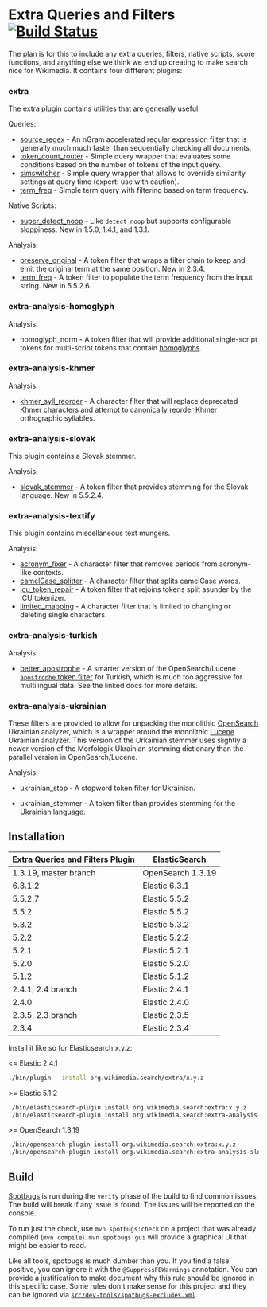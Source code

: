 Extra Queries and Filters [![Build Status](https://integration.wikimedia.org/ci/buildStatus/icon?job=search-extra-maven-java8-docker)](https://integration.wikimedia.org/ci/job/search-extra-maven-java8-docker/)
=========================

The plan is for this to include any extra queries, filters, native scripts,
score functions, and anything else we think we end up creating to make search
nice for Wikimedia. It contains four diffferent plugins:


### extra

The extra plugin contains utilities that are generally useful.

Queries:
* [source_regex](docs/source_regex.md) - An nGram accelerated regular
expression filter that is generally much much faster than sequentially checking
all documents.
* [token_count_router](docs/token_count_router.md) - Simple query wrapper that
evaluates some conditions based on the number of tokens of the input query.
* [simswitcher](docs/simswitcher.md) - Simple query wrapper that allows to override
similarity settings at query time (expert: use with caution).
* [term_freq](docs/term_freq_filter_query.md) - Simple term query with filtering based on
term frequency.

Native Scripts:
* [super_detect_noop](docs/super_detect_noop.md) - Like ```detect_noop``` but
supports configurable sloppiness. New in 1.5.0, 1.4.1, and 1.3.1.

Analysis:
* [preserve_original](docs/preserve_original.md) - A token filter that wraps a
filter chain to keep and emit the original term at the same position. New in
2.3.4.
* [term_freq](docs/term_freq_token_filter.md) - A token filter to populate the term
frequency from the input string. New in 5.5.2.6.

### extra-analysis-homoglyph

Analysis:
* homoglyph_norm - A token filter that will provide additional single-script tokens for
multi-script tokens that contain [homoglyphs](https://en.wikipedia.org/wiki/Homoglyph).

### extra-analysis-khmer

Analysis:
* [khmer_syll_reorder](docs/khmer_syll_reorder.md) - A character filter that will replace
deprecated Khmer characters and attempt to canonically reorder Khmer orthographic
syllables.

### extra-analysis-slovak

This plugin contains a Slovak stemmer.

Analysis:
* [slovak_stemmer](docs/slovak_stemmer.md) - A token filter that provides
stemming for the Slovak language. New in 5.5.2.4.

### extra-analysis-textify

This plugin contains miscellaneous text mungers.

Analysis:
* [acronym_fixer](docs/acronym_fixer.md) - A character filter that removes periods
  from acronym-like contexts.
* [camelCase_splitter](docs/camelCase_splitter.md) - A character filter that splits
  camelCase words.
* [icu_token_repair](docs/icu_token_repair.md) - A token filter that rejoins tokens split
  asunder by the ICU tokenizer.
* [limited_mapping](docs/limited_mapping.md) - A character filter that is limited to
  changing or deleting single characters.

### extra-analysis-turkish

Analysis:
* [better_apostrophe](docs/better_apostrophe.md) - A smarter version of the OpenSearch/Lucene
[`apostrophe` token
filter](https://opensearch.org/docs/latest/analyzers/token-filters/apostrophe/)
for Turkish, which is much too aggressive for multilingual data. See the linked docs for
more details.

### extra-analysis-ukrainian

These filters are provided to allow for unpacking the monolithic
[OpenSearch](https://www.elastic.co/guide/en/elasticsearch/plugins/7.10/analysis-ukrainian.html)
Ukrainian analyzer, which is a wrapper around the monolithic
[Lucene](https://github.com/apache/lucene/blob/releases/lucene-solr/8.7.0/lucene/analysis/morfologik/src/java/org/apache/lucene/analysis/uk/UkrainianMorfologikAnalyzer.java#L140)
Ukrainian analyzer. This version of the Urkainian stemmer uses slightly a newer version of
the Morfologik Ukrainian stemming dictionary than the parallel version in OpenSearch/Lucene.

Analysis:
* ukrainian_stop - A stopword token filter for Ukrainian.

* ukrainian_stemmer - A token filter than provides stemming for the Ukrainian language.


Installation
------------

| Extra Queries and Filters Plugin |   ElasticSearch   |
|----------------------------------|-------------------|
| 1.3.19, master branch            | OpenSearch 1.3.19 |
| 6.3.1.2                          | Elastic 6.3.1     |
| 5.5.2.7                          | Elastic 5.5.2     |
| 5.5.2                            | Elastic 5.5.2     |
| 5.3.2                            | Elastic 5.3.2     |
| 5.2.2                            | Elastic 5.2.2     |
| 5.2.1                            | Elastic 5.2.1     |
| 5.2.0                            | Elastic 5.2.0     |
| 5.1.2                            | Elastic 5.1.2     |
| 2.4.1, 2.4 branch                | Elastic 2.4.1     |
| 2.4.0                            | Elastic 2.4.0     |
| 2.3.5, 2.3 branch                | Elastic 2.3.5     |
| 2.3.4                            | Elastic 2.3.4     |

Install it like so for Elasticsearch x.y.z:

\<= Elastic 2.4.1
```bash
./bin/plugin --install org.wikimedia.search/extra/x.y.z
```

\>= Elastic 5.1.2

```bash
./bin/elasticsearch-plugin install org.wikimedia.search:extra:x.y.z
./bin/elasticsearch-plugin install org.wikimedia.search:extra-analysis-slovak:x.y.z
```

\>= OpenSearch 1.3.19

```bash
./bin/opensearch-plugin install org.wikimedia.search:extra:x.y.z
./bin/opensearch-plugin install org.wikimedia.search:extra-analysis-slovak:x.y.z
```

Build
-----
[Spotbugs](https://spotbugs.github.io/) is run during the `verify` phase of the
build to find common issues. The build will break if any issue is found. The
issues will be reported on the console.

To run just the check, use `mvn spotbugs:check` on a project that was already
compiled (`mvn compile`). `mvn spotbugs:gui` will provide a graphical UI that
might be easier to read.

Like all tools, spotbugs is much dumber than you. If you find a false positive,
you can ignore it with the `@SuppressFBWarnings` annotation. You can provide a
justification to make document why this rule should be ignored in this specific
case. Some rules don't make sense for this project and they can be ignored via
[`src/dev-tools/spotbugs-excludes.xml`](https://spotbugs.readthedocs.io/en/latest/filter.html).
